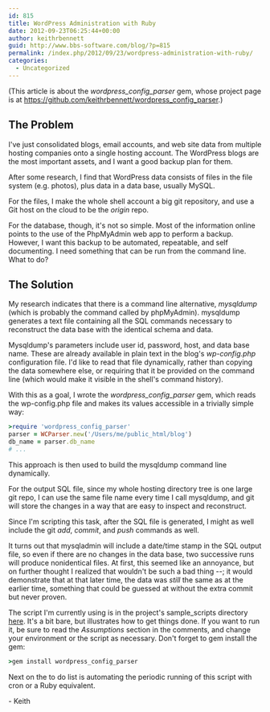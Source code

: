 ```yaml
---
id: 815
title: WordPress Administration with Ruby
date: 2012-09-23T06:25:44+00:00
author: keithrbennett
guid: http://www.bbs-software.com/blog/?p=815
permalink: /index.php/2012/09/23/wordpress-administration-with-ruby/
categories:
  - Uncategorized
---
```

(This article is about the _wordpress\_config\_parser_ gem, whose project page is at <a href="https://github.com/keithrbennett/wordpress_config_parser" title="https://github.com/keithrbennett/wordpress_config_parser" target="_blank">https://github.com/keithrbennett/wordpress_config_parser</a>.)

## The Problem

I've just consolidated blogs, email accounts, and web site data from multiple hosting companies onto a single hosting account. The WordPress blogs are the most important assets, and I want a good backup plan for them.

After some research, I find that WordPress data consists of files in the file system (e.g. photos), plus data in a data base, usually MySQL.

For the files, I make the whole shell account a big git repository, and use a Git host on the cloud to be the _origin_ repo.

For the database, though, it's not so simple. Most of the information online points to the use of the PhpMyAdmin web app to perform a backup. However, I want this backup to be automated, repeatable, and self documenting. I need something that can be run from the command line. What to do?

## The Solution

My research indicates that there is a command line alternative, _mysqldump_ (which is probably the command called by phpMyAdmin). mysqldump generates a text file containing all the SQL commands necessary to reconstruct the data base with the identical schema and data.

Mysqldump's parameters include user id, password, host, and data base name. These are already available in plain text in the blog's _wp-config.php_ configuration file. I'd like to read that file dynamically, rather than copying the data somewhere else, or requiring that it be provided on the command line (which would make it visible in the shell's command history).

With this as a goal, I wrote the _wordpress\_config\_parser_ gem, which reads the wp-config.php file and makes its values accessible in a trivially simple way:

```ruby
>require 'wordpress_config_parser'
parser = WCParser.new('/Users/me/public_html/blog')
db_name = parser.db_name
# ...
```

This approach is then used to build the mysqldump command line dynamically.

For the output SQL file, since my whole hosting directory tree is one large git repo, I can use the same file name every time I call mysqldump, and git will store the changes in a way that are easy to inspect and reconstruct.

Since I'm scripting this task, after the SQL file is generated, I might as well include the git _add_, _commit_, and _push_ commands as well.

It turns out that mysqladmin will include a date/time stamp in the SQL output file, so even if there are no changes in the data base, two successive runs will produce nonidentical files. At first, this seemed like an annoyance, but on further thought I realized that wouldn't be such a bad thing --; it would demonstrate that at that later time, the data was _still_ the same as at the earlier time, something that could be guessed at without the extra commit but never proven.

The script I'm currently using is in the project's sample_scripts directory [here](https://github.com/keithrbennett/wordpress_config_parser/blob/master/sample_scripts/backup-wordpress-db.rb "https://github.com/keithrbennett/wordpress_config_parser/blob/master/sample_scripts/backup-wordpress-db.rb"). It's a bit bare, but illustrates how to get things done. If you want to run it, be sure to read the _Assumptions_ section in the comments, and change your environment or the script as necessary. Don't forget to gem install the gem:

```ruby
>gem install wordpress_config_parser
```

Next on the to do list is automating the periodic running of this script with cron or a Ruby equivalent.

\- Keith